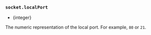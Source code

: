 ### `socket.localPort`

<!-- YAML
added: v0.9.6
-->

* {integer}

The numeric representation of the local port. For example, `80` or `21`.
